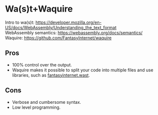 Wa(s)t+Waquire
==============
Intro to wa(s)t: https://developer.mozilla.org/en-US/docs/WebAssembly/Understanding_the_text_format  
WebAssembly semantics: https://webassembly.org/docs/semantics/  
Waquire: https://github.com/FantasyInternet/waquire

Pros
----
 - 100% control over the output.
 - Waquire makes it possible to split your code into multiple files and use libraries, such as [fantasyinternet.wast](https://github.com/FantasyInternet/fantasyinternet.wast).

Cons
----
 - Verbose and cumbersome syntax.
 - Low level programming.